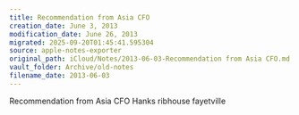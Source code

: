 ```yaml
---
title: Recommendation from Asia CFO
creation_date: June 3, 2013
modification_date: June 26, 2013
migrated: 2025-09-20T01:45:41.595304
source: apple-notes-exporter
original_path: iCloud/Notes/2013-06-03-Recommendation from Asia CFO.md
vault_folder: Archive/old-notes
filename_date: 2013-06-03
---
```



Recommendation from Asia CFO
Hanks ribhouse fayetville

